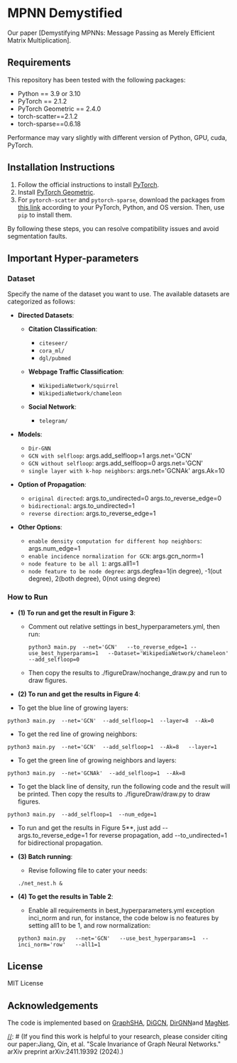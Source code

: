 #  MPNN Demystified
Our paper [Demystifying MPNNs: Message Passing as Merely Efficient Matrix Multiplication].

## Requirements

This repository has been tested with the following packages:
- Python == 3.9 or 3.10
- PyTorch == 2.1.2
- PyTorch Geometric == 2.4.0
- torch-scatter==2.1.2
- torch-sparse==0.6.18

Performance may vary slightly with different version of Python, GPU, cuda, PyTorch.
## Installation Instructions

1. Follow the official instructions to install [PyTorch](https://pytorch.org/get-started/previous-versions/).
2. Install [PyTorch Geometric](https://pytorch-geometric.readthedocs.io/en/latest/notes/installation.html).
3. For `pytorch-scatter` and `pytorch-sparse`, download the packages from [this link](https://pytorch-geometric.com/whl/torch-2.3.0%2Bcu121.html) according to your PyTorch, Python, and OS version. Then, use `pip` to install them.

By following these steps, you can resolve compatibility issues and avoid segmentation faults.


## Important Hyper-parameters
### Dataset
Specify the name of the dataset you want to use. The available datasets are categorized as follows:

- **Directed Datasets**:
  - **Citation Classification**:
    - `citeseer/`
    - `cora_ml/`
    - `dgl/pubmed`
  
  - **Webpage Traffic Classification**:
    - `WikipediaNetwork/squirrel`
    - `WikipediaNetwork/chameleon`
  - **Social Network**:
    - `telegram/`

- **Models**:
  - `Dir-GNN`
  - `GCN with selfloop`:   args.add_selfloop=1   args.net='GCN'
  - `GCN without selfloop`:   args.add_selfloop=0   args.net='GCN'
  - `single layer with k-hop neighbors`: args.net='GCNAk'  args.Ak=10 
- **Option of Propagation**:
  - `original directed`: args.to_undirected=0  args.to_reverse_edge=0
  - `bidirectional`: args.to_undirected=1
  - `reverse direction`: args.to_reverse_edge=1
- **Other Options**:
  - `enable density computation for different hop neighbors`: args.num_edge=1
  - `enable incidence normalization for GCN`: args.gcn_norm=1
  - `node feature to be all 1`: args.all1=1
  - `node feature to be node degree`: args.degfea=1(in degree), -1(out degree), 2(both degree), 0(not using degree)


### How to Run

- **(1) To run and get the result in Figure 3**:
  - Comment out relative settings in best_hyperparameters.yml, then run: 

    ```
    python3 main.py  --net='GCN'   --to_reverse_edge=1 --use_best_hyperparams=1   --Dataset='WikipediaNetwork/chameleon'  --add_selfloop=0
    ```
  - Then copy the results to ./figureDraw/nochange_draw.py and run to draw figures.
  
- **(2) To run and get the results in Figure 4**:
 - To get the blue line of growing layers:
  ```
  python3 main.py  --net='GCN'  --add_selfloop=1  --layer=8  --Ak=0
  ```
  - To get the red line of growing neighbors:
  ```
  python3 main.py  --net='GCN'  --add_selfloop=1  --Ak=8   --layer=1
  ```
  - To get the green line of growing neighbors and layers:
  ```
  python3 main.py  --net='GCNAk'  --add_selfloop=1  --Ak=8  
  ```
  - To get the black line of density, run the following code and the result will be printed. Then copy the results to ./figureDraw/draw.py to draw figures.
  ```
  python3 main.py  --add_selfloop=1  --num_edge=1  
  ```
 - To run and get the results in Figure 5**, just add --args.to_reverse_edge=1 for reverse propagation, add --to_undirected=1 for bidirectional propagation.
 

- **(3) Batch running**:
  - Revise following file to cater your needs:
  ```
  ./net_nest.h &
  ```

- **(4) To get the results in Table 2**:
  - Enable all requirements in best_hyperparameters.yml exception inci_norm and run, 
  for instance, the code below is no features by setting all1 to be 1, and row normalization:
  ```
  python3 main.py   --net='GCN'   --use_best_hyperparams=1  --inci_norm='row'   --all1=1
  ```




## License
MIT License

## Acknowledgements

The code is implemented based on [GraphSHA](https://github.com/wenzhilics/GraphSHA), [DiGCN](https://github.com/flyingtango/DiGCN),  [DirGNN](https://github.com/emalgorithm/directed-graph-neural-network)and 
[MagNet](https://github.com/matthew-hirn/magnet).

[//]: # (## Citation)

[//]: # ()
[//]: # (If you find this work is helpful to your research, please consider citing our paper:Jiang, Qin, et al. "Scale Invariance of Graph Neural Networks." arXiv preprint arXiv:2411.19392 (2024).)

